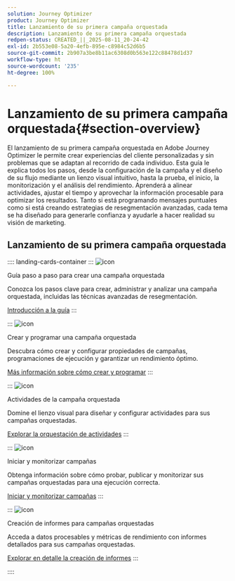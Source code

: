 ```yaml
---
solution: Journey Optimizer
product: Journey Optimizer
title: Lanzamiento de su primera campaña orquestada
description: Lanzamiento de su primera campaña orquestada
redpen-status: CREATED_||_2025-08-11_20-24-42
exl-id: 2b553e08-5a20-4efb-895e-c8984c52d6b5
source-git-commit: 2b907a3be8b11ac6308d0b563e122c88478d1d37
workflow-type: ht
source-wordcount: '235'
ht-degree: 100%

---
```


# Lanzamiento de su primera campaña orquestada{#section-overview}

El lanzamiento de su primera campaña orquestada en Adobe Journey Optimizer le permite crear experiencias del cliente personalizadas y sin problemas que se adaptan al recorrido de cada individuo. Esta guía le explica todos los pasos, desde la configuración de la campaña y el diseño de su flujo mediante un lienzo visual intuitivo, hasta la prueba, el inicio, la monitorización y el análisis del rendimiento. Aprenderá a alinear actividades, ajustar el tiempo y aprovechar la información procesable para optimizar los resultados. Tanto si está programando mensajes puntuales como si está creando estrategias de resegmentación avanzadas, cada tema se ha diseñado para generarle confianza y ayudarle a hacer realidad su visión de marketing.

## Lanzamiento de su primera campaña orquestada

:::: landing-cards-container
:::
![icon](https://cdn.experienceleague.adobe.com/icons/circle-play.svg)

Guía paso a paso para crear una campaña orquestada

Conozca los pasos clave para crear, administrar y analizar una campaña orquestada, incluidas las técnicas avanzadas de resegmentación.

[Introducción a la guía](../using/orchestrated/gs-campaign-creation.md)
:::

:::
![icon](https://cdn.experienceleague.adobe.com/icons/list-check.svg?lang=es)

Crear y programar una campaña orquestada

Descubra cómo crear y configurar propiedades de campañas, programaciones de ejecución y garantizar un rendimiento óptimo.

[Más información sobre cómo crear y programar](../using/orchestrated/create-orchestrated-campaign.md)
:::

:::
![icon](https://cdn.experienceleague.adobe.com/icons/code-branch.svg?lang=es)

Actividades de la campaña orquestada

Domine el lienzo visual para diseñar y configurar actividades para sus campañas orquestadas.

[Explorar la orquestación de actividades](../using/orchestrated/orchestrate-activities.md)
:::

:::
![icon](https://cdn.experienceleague.adobe.com/icons/gear.svg?lang=es)

Iniciar y monitorizar campañas

Obtenga información sobre cómo probar, publicar y monitorizar sus campañas orquestadas para una ejecución correcta.

[Iniciar y monitorizar campañas](../using/orchestrated/start-monitor-campaigns.md)
:::

:::
![icon](https://cdn.experienceleague.adobe.com/icons/chart-line.svg?lang=es)

Creación de informes para campañas orquestadas

Acceda a datos procesables y métricas de rendimiento con informes detallados para sus campañas orquestadas.

[Explorar en detalle la creación de informes](../using/orchestrated/reporting-campaigns.md)
:::

::::
